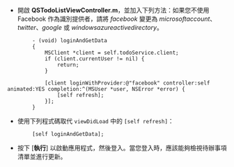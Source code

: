* 開啟 **QSTodoListViewController.m**，並加入下列方法：如果您不使用 Facebook 作為識別提供者，請將 _facebook_ 變更為 _microsoftaccount_、_twitter_、_google_ 或 _windowsazureactivedirectory_。

```
        - (void) loginAndGetData
        {
            MSClient *client = self.todoService.client;
            if (client.currentUser != nil) {
                return;
            }

            [client loginWithProvider:@"facebook" controller:self animated:YES completion:^(MSUser *user, NSError *error) {
                [self refresh];
            }];
        }
```

* 使用下列程式碼取代 `viewDidLoad` 中的 `[self refresh]`：

```
        [self loginAndGetData];
```

* 按下 [**執行**] 以啟動應用程式，然後登入。當您登入時，應該能夠檢視待辦事項清單並進行更新。

<!---HONumber=July15_HO2-->